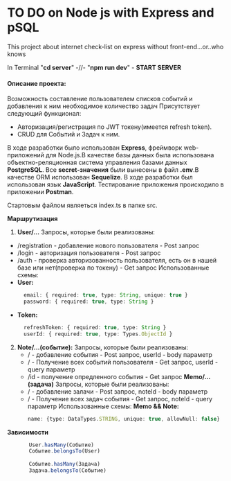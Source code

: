   # TO DO on Node js with Express and pSQL 
This project about internet check-list on express without front-end...or..who knows

In Terminal "**cd server**" -//- "**npm run dev**" - **START SERVER** 


#### Описание проекта:
Возможность составление пользователем списков событий и добавления к ним необходимое количество задач
Присутствует следующий функционал:
+ Авторизация/регистрация по JWT токену(имеется refresh token).
+ CRUD для Событий и Задач к ним.


В ходе разработки было использован **Express**, фреймворк web-приложений для Node.js.В качестве базы данных была использована объектно-реляционная система управления базами данных **PostgreSQL**. Все **secret-значения** были вынесены в файл **.env**.В качестве ORM использован **Sequelize**. В ходе разработки был использован язык **JavaScript**. Тестирование приложения происходило в приложении **Postman**.

Стартовым файлом являеться index.ts в папке src.

**Маршрутизация**
1. **User/...**
   Запросы, которые были реализованы:
+ /registration - добавление нового пользователя - Post запрос
+ /login - авторизация пользователя - Post запрос
+ /auth - проверка авторизованность пользователя, есть он в нашей базе или нет(проверка по токену) - Get запрос
  Использованные схемы:
+ **User:**
     ```ts
       email: { required: true, type: String, unique: true }
       password: { required: true, type: String }
     ```
+ **Token:**
   ```ts
     refreshToken: { required: true, type: String }
     userId: { required: true, type: Types.ObjectId }
   ```
2. **Note/...(событие):**
   Запросы, которые были реализованы:
    + / - добавление события - Post запрос, userId - body параметр
    + / - Получение всех событий пользователя - Get запрос, userId - query параметр
    + /id - получение опредленного события - Get запрос
      **Memo/...(задача)**
      Запросы, которые были реализованы:
    + / - добавление залачи - Post запрос, noteId - body параметр
    + / - Получение всех задач события - Get запрос, noteId - query параметр
      Использованные схемы:
      **Memo && Note:**
        ```ts
        name: {type: DataTypes.STRING, unique: true, allowNull: false}
        ```

**Зависимости**
 ```ts
        User.hasMany(Событие)
        Событие.belongsTo(User)
        
        Событие.hasMany(Задача)
        Задача.belongsTo(Событие)
 ```
